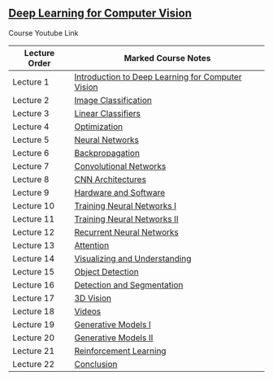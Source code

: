 ## [Deep Learning for Computer Vision](https://www.youtube.com/watch?v=dJYGatp4SvA&list=PL5-TkQAfAZFbzxjBHtzdVCWE0Zbhomg7r)

Course Youtube Link

Lecture Order| Marked Course Notes
--- | --- |
Lecture 1 | [Introduction to Deep Learning for Computer Vision](https://drive.google.com/file/d/1WNIROKvdkBtxKLBTBv-MeV_EoP3QTf9F/view?usp=sharing)
Lecture 2 | [Image Classification](https://drive.google.com/file/d/1W1nCFIS5j2ZIdVUIhLAeC6Nzr03wTuNN/view?usp=sharing)
Lecture 3 | [Linear Classifiers](https://drive.google.com/file/d/1E5lzOTC_iaAWcyW2HlcWToN0uUBRtnk3/view?usp=sharing)
Lecture 4 | [Optimization](https://drive.google.com/file/d/1qE_fMj0oAbfHm69V2hYbriksjXYkRY0D/view?usp=sharing)
Lecture 5 | [Neural Networks](https://drive.google.com/file/d/1b_vYdkpB21ezuoOo8UzRmqvTdbL_zdmR/view?usp=sharing)
Lecture 6 | [Backpropagation](https://drive.google.com/file/d/1rpMqzAIiXB5wLlw-JNNvjbEuxvlrRmry/view?usp=sharing)
Lecture 7 | [Convolutional Networks](https://drive.google.com/file/d/1-Mc3HGWSYrNv2HOjhOVSE7dNJEZIBkf6/view?usp=sharing)
Lecture 8 | [CNN Architectures](https://drive.google.com/file/d/1_2e11Ixk3L7Vaz0XBwrOGZxEt4qAC12p/view?usp=sharing)
Lecture 9 | [Hardware and Software](https://drive.google.com/file/d/1stt5P2NvSAMM3cYXNqSvCYAH-q5Mm9Ph/view?usp=sharing)
Lecture 10 | [Training Neural Networks I](https://drive.google.com/file/d/1Ffu5sS-_VkOM7x1XqjIyvzIaAaXqEsDw/view?usp=sharing)
Lecture 11 | [Training Neural Networks II](https://drive.google.com/file/d/12sqUOCBjbgJQsmAjTJgTXMa7_31N_2SI/view?usp=sharing)
Lecture 12 | [Recurrent Neural Networks](https://drive.google.com/file/d/1WZ69vBBRVizGZTlUkVsv_8GA9W8UA9Fv/view?usp=sharing)
Lecture 13 | [Attention](https://drive.google.com/file/d/1EmmhwUcGTjAyI35dq1e75jyEdWZLAMd2/view?usp=sharing)
Lecture 14 | [Visualizing and Understanding]()
Lecture 15 | [Object Detection]()
Lecture 16 | [Detection and Segmentation]()
Lecture 17 | [3D Vision]()
Lecture 18 | [Videos]()
Lecture 19 | [Generative Models I]()
Lecture 20 | [Generative Models II]()
Lecture 21 | [Reinforcement Learning]()
Lecture 22 | [Conclusion]()
